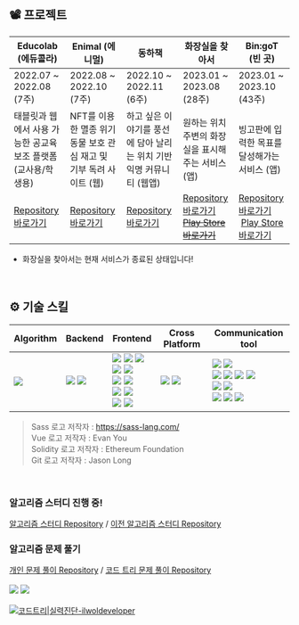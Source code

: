 ## 📽️ 프로젝트

| Educolab (에듀콜라)                                          | Enimal (에니멀)                                              | 동하책                                                       | 화장실을 찾아서                                              | Bin:goT (빈 곳)                                              |
| ------------------------------------------------------------ | ------------------------------------------------------------ | ------------------------------------------------------------ | ------------------------------------------------------------ | ------------------------------------------------------------ |
| 2022.07 ~ 2022.08 (7주)                                      | 2022.08 ~ 2022.10 (7주)                                      | 2022.10 ~ 2022.11 (6주)                                      | 2023.01 ~ 2023.08 (28주)                                     | 2023.01 ~ 2023.10 (43주)                                     |
| 태블릿과 웹에서 사용 가능한 공교육 보조 플랫폼 (교사용/학생용) | NFT를 이용한 멸종 위기 동물 보호 관심 재고 및 기부 독려 사이트 (웹) | 하고 싶은 이야기를 풍선에 담아 날리는 위치 기반 익명 커뮤니티 (웹앱) | 원하는 위치 주변의 화장실을 표시해주는 서비스 (앱)           | 빙고판에 입력한 목표를 달성해가는 서비스 (앱)                    |
| [Repository 바로가기](https://github.com/hitriee/EduColab)   | [Repository 바로가기](https://github.com/hitriee/Enimal)     | [Repository 바로가기](https://github.com/hitriee/fairytail)  | [Repository 바로가기](https://github.com/4ilet/Find_Toilet)  <br> [~~Play Store 바로가기~~](https://play.google.com/store/apps/details?id=com.find_toilet.map.android&hl=en-KR) | [Repository 바로가기](https://github.com/chaewool/Bin-goT) <br/> [Play Store 바로가기](https://play.google.com/store/apps/details?id=xyz.bingot.android&pcampaignid=web_share) |

- 화장실을 찾아서는 현재 서비스가 종료된 상태입니다!
<br>

## ⚙️ 기술 스킬

| Algorithm | Backend | Frontend | Cross Platform | Communication tool |
| --------- | ------- | -------- | -----------| ------------------ |
| <img src="https://img.shields.io/badge/Python-3776AB?style=for-the-badge&logo=Python&logoColor=white"/>  | <img src="https://img.shields.io/badge/DJango-092E20?style=for-the-badge&logo=DJango&logoColor=white"/> <img src="https://img.shields.io/badge/Node.js-339933?style=for-the-badge&logo=Node.js&logoColor=white"/>  | <img src="https://img.shields.io/badge/HTML5-E34F26?style=for-the-badge&logo=HTML5&logoColor=white"/> <img src="https://img.shields.io/badge/CSS3-1572B6?style=for-the-badge&logo=CSS3&logoColor=white"/> <img src="https://img.shields.io/badge/SCSS-CC6699?style=for-the-badge&logo=Sass&logoColor=white"/> <br> <img src="https://img.shields.io/badge/Javascript-F7DF1E?style=for-the-badge&logo=Javascript&logoColor=white"/> <img src="https://img.shields.io/badge/Vue.js-4FC08D?style=for-the-badge&logo=Vue.js&logoColor=white"/> <br> <img src="https://img.shields.io/badge/Web3.js-F16822?style=for-the-badge&logo=Web3.js&logoColor=white"/> <img src="https://img.shields.io/badge/Solidity-363636?style=for-the-badge&logo=Solidity&logoColor=white"/> <br> <img src="https://img.shields.io/badge/Typescript-3178C6?style=for-the-badge&logo=Typescript&logoColor=white"/> <img src="https://img.shields.io/badge/React-61DAFB?style=for-the-badge&logo=React&logoColor=white"/> <br> <img src="https://img.shields.io/badge/FCM (Firebase Cloud Messaging)-FFCA28?style=for-the-badge&logo=Firebase&logoColor=white"/> <img src="https://img.shields.io/badge/Three.js-000000?style=for-the-badge&logo=Three.js&logoColor=white"/> | <img src="https://img.shields.io/badge/Dart-0175C2?style=for-the-badge&logo=Dart&logoColor=white"/> <img src="https://img.shields.io/badge/Flutter-02569B?style=for-the-badge&logo=Flutter&logoColor=white"/> | <img src="https://img.shields.io/badge/Notion-000000?style=for-the-badge&logo=Notion&logoColor=white"/> <img src="https://img.shields.io/badge/Google Drive-4285F4?style=for-the-badge&logo=Google Drive&logoColor=white"/> <br> <img src="https://img.shields.io/badge/Git-F05032?style=for-the-badge&logo=Git&logoColor=white"/> <img src="https://img.shields.io/badge/GitHub-181717?style=for-the-badge&logo=GitHub&logoColor=white"/> <img src="https://img.shields.io/badge/GitLab-FC6D26?style=for-the-badge&logo=GitLab&logoColor=white"/> <img src="https://img.shields.io/badge/Jira Software-0052CC?style=for-the-badge&logo=Jira Software&logoColor=white"/> <br> <img src="https://img.shields.io/badge/Mattermost-0058CC?style=for-the-badge&logo=Mattermost&logoColor=white"/> <img src="https://img.shields.io/badge/Slack-4A154B?style=for-the-badge&logo=Slack&logoColor=white"/> <br> <img src="https://img.shields.io/badge/Discord-5865F2?style=for-the-badge&logo=Discord&logoColor=white"/> <img src="https://img.shields.io/badge/Zoom-2D8CFF?style=for-the-badge&logo=Zoom&logoColor=white"/> <img src="https://img.shields.io/badge/Google Meet-00897B?style=for-the-badge&logo=Google Meet&logoColor=white"/>|

> Sass 로고 저작자 : https://sass-lang.com/ <br>
> Vue 로고 저작자 : Evan You <br>
> Solidity 로고 저작자 : Ethereum Foundation <br>
> Git 로고 저작자 : Jason Long <br> 

<br>

### 알고리즘 스터디 진행 중!
[알고리즘 스터디 Repository](https://github.com/2023-ssafy-study/Problem-Solving) / [이전 알고리즘 스터디 Repository](https://github.com/yeolsim2hajo/Team_hard) <br>

### 알고리즘 문제 풀기
[개인 문제 풀이 Repository](https://github.com/hitriee/problem_solving) / [코드 트리 문제 풀이 Repository](https://github.com/hitriee/codetree-TILs) <br><br>
<img src="http://mazassumnida.wtf/api/v2/generate_badge?boj=pubhan35" /> <img src="http://mazandi.herokuapp.com/api?handle=pubhan35&theme=warm"/>  <br><br>
[![코드트리|실력진단-ilwoldeveloper](https://banner.codetree.ai/v1/banner/ilwoldeveloper)](https://www.codetree.ai/profiles/ilwoldeveloper)

